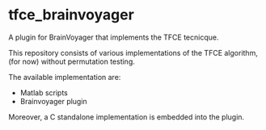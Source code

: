 # tfce_brainvoyager
A plugin for BrainVoyager that implements the TFCE tecnicque.

This repository consists of various implementations of the TFCE algorithm, (for now) without permutation testing.

The available implementation are:
- Matlab scripts
- Brainvoyager plugin

Moreover, a C standalone implementation is embedded into the plugin.

